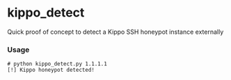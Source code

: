 kippo_detect
============

Quick proof of concept to detect a Kippo SSH honeypot instance externally

### Usage

```
# python kippo_detect.py 1.1.1.1
[!] Kippo honeypot detected!
```

